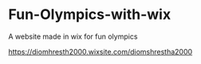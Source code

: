 # Fun-Olympics-with-wix
A website made in wix for fun olympics 

https://diomhresth2000.wixsite.com/diomshrestha2000

